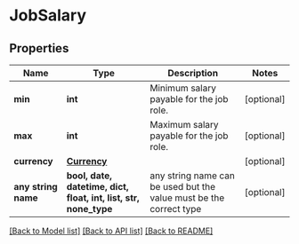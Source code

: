 # JobSalary


## Properties
Name | Type | Description | Notes
------------ | ------------- | ------------- | -------------
**min** | **int** | Minimum salary payable for the job role. | [optional] 
**max** | **int** | Maximum salary payable for the job role. | [optional] 
**currency** | [**Currency**](Currency.md) |  | [optional] 
**any string name** | **bool, date, datetime, dict, float, int, list, str, none_type** | any string name can be used but the value must be the correct type | [optional]

[[Back to Model list]](../../README.md#documentation-for-models) [[Back to API list]](../../README.md#documentation-for-api-endpoints) [[Back to README]](../../README.md)


